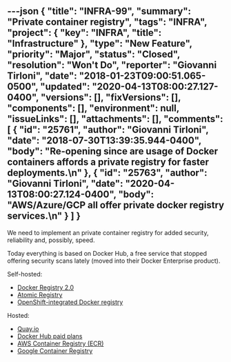 ---json
{
  "title": "INFRA-99",
  "summary": "Private container registry",
  "tags": "INFRA",
  "project": {
    "key": "INFRA",
    "title": "Infrastructure"
  },
  "type": "New Feature",
  "priority": "Major",
  "status": "Closed",
  "resolution": "Won't Do",
  "reporter": "Giovanni Tirloni",
  "date": "2018-01-23T09:00:51.065-0500",
  "updated": "2020-04-13T08:00:27.127-0400",
  "versions": [],
  "fixVersions": [],
  "components": [],
  "environment": null,
  "issueLinks": [],
  "attachments": [],
  "comments": [
    {
      "id": "25761",
      "author": "Giovanni Tirloni",
      "date": "2018-07-30T13:39:35.944-0400",
      "body": "Re-opening since are usage of Docker containers affords a private registry for faster deployments.\n"
    },
    {
      "id": "25763",
      "author": "Giovanni Tirloni",
      "date": "2020-04-13T08:00:27.124-0400",
      "body": "AWS/Azure/GCP all offer private docker registry services.\n"
    }
  ]
}
---
We need to implement an private container registry for added security, reliability and, possibly, speed.

Today everything is based on Docker Hub, a free service that stopped offering security scans lately (moved into their Docker Enterprise product).

Self-hosted:

* [Docker Registry 2.0](https://github.com/docker/distribution)
* [Atomic Registry](http://www.projectatomic.io/registry/)
* [OpenShift-integrated Docker registry](https://docs.openshift.com/enterprise/3.0/architecture/infrastructure_components/image_registry.html#integrated-openshift-registry)

Hosted:

* [Quay.io](https://quay.io/)
* [Docker Hub paid plans](https://hub.docker.com/billing-plans)
* [AWS Container Registry (ECR)](https://aws.amazon.com/ecr)
* [Google Container Registry](https://cloud.google.com/container-registry)

        